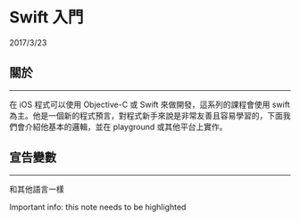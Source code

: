 # Swift 入門

2017/3/23

## 關於
---
在 iOS 程式可以使用 Objective-C 或 Swift 來做開發，這系列的課程會使用 swift 為主。他是一個新的程式預言，對程式新手來說是非常友善且容易學習的，下面我們會介紹他基本的邏輯，並在 playground 或其他平台上實作。

## 宣告變數
---
和其他語言一樣

<div class="alert alert-info">
Important info: this note needs to be highlighted
</div>